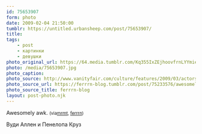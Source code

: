 ```yaml
---
id: 75653907
form: photo
date: 2009-02-04 21:50:00
tumblr: https://untitled.urbansheep.com/post/75653907/
title:
tags:
    - post
    - картинки
    - девушки
photo_original_url: https://64.media.tumblr.com/Kq355IxZEjhoovfrnLYYmieco1_1280.jpg
photo: /media/75653907.jpg
photo_caption: 
photo_source: http://www.vanityfair.com/culture/features/2009/03/actors-directors-portfolio200903?slide=5#globalNav
photo_source_url: https://ferrrn-blog.tumblr.com/post/75233576/awesomely-awk
photo_source_title: ferrrn-blog
layout: post-photo.njk
---
```


<p>Awesomely awk. <small>(via<a href="http://mrmt.tumblr.com/post/75616248/ferrrn-awesomely-awk">mrmt</a>, <a href="http://ferrrn.tumblr.com/post/75233576/awesomely-awk">ferrrn</a>)</small></p>

<p>Вуди Аллен и Пенелопа Круз</p>
